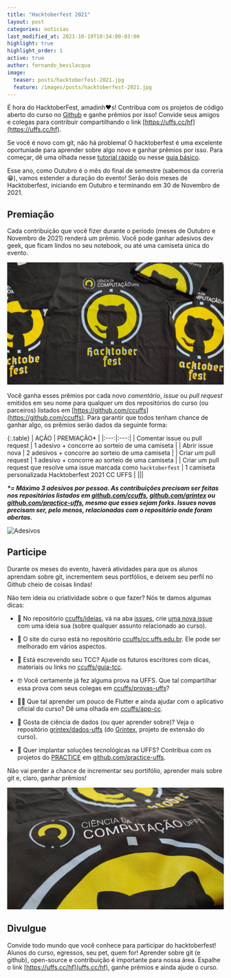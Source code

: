 ```yaml
---
title: "Hacktoberfest 2021"
layout: post
categories: noticias
last_modified_at: 2021-10-19T10:34:00-03:00
highlight: true
highlight_order: 1
active: true
author: fernando_bevilacqua
image:
  teaser: posts/hacktoberfest-2021.jpg
  feature: /images/posts/hacktoberfest-2021.jpg
---
```


É hora do HacktoberFest, amadinh❤️s! Contribua com os projetos de código aberto do curso no [Github](https://github.com) e ganhe prêmios por isso! Convide seus amigos e colegas para contribuir compartilhando o link [https://uffs.cc/hf](https://uffs.cc/hf).

Se você é novo com git, não há problema! O hacktoberfest é uma excelente oportuniade para aprender sobre algo novo e ganhar prêmios por isso. Para começar, dê uma olhada nesse [tutorial rápido](docs/tutorial-git-basico.md) ou nesse [guia básico](https://github.com/mateusKoppe/git-guia-basico).

Esse ano, como Outubro é o mês do final de semestre (sabemos da correria 😁), vamos estender a duração do evento! Serão dois meses de Hacktoberfest, iniciando em Outubro e terminando em 30 de Novembro de 2021.

## Premiação

Cada contribuição que você fizer durante o período (meses de Outubro e Novembro de 2021) renderá um prêmio. Você pode ganhar adesivos dev geek, que ficam lindos no seu notebook, ou até uma camiseta única do evento.

![Camisetas](/images/posts/camiseta-hf2021.jpg)

Você ganha esses prêmios por cada novo _comentário_, _issue_ ou _pull request_ emitidos em seu nome para qualquer um dos repositórios do curso (ou parceiros) listados em [https://github.com/ccuffs](https://github.com/ccuffs). Para  garantir  que  todos  tenham  chance  de  ganhar  algo,  os  prêmios  serão  dados da seguinte forma: 

{:.table}
| AÇÃO  | PREMIAÇÃO* |
|:---:|:---:|
| Comentar issue ou pull request | 1 adesivo + concorre ao sorteio de uma camiseta |
| Abrir issue nova  | 2 adesivos + concorre ao sorteio de uma camiseta |
| Criar um pull request  | 1 adesivo + concorre ao sorteio de uma camiseta |
| Criar um pull request que resolve uma issue marcada como `hacktoberfest` | 1 camiseta personalizada Hacktoberfest 2021 CC UFFS |
|||

___*= Máximo 3 adesivos por pessoa. As contribuições precisam ser feitas nos repositórios listados em [github.com/ccuffs](https://github.com/ccuffs), [github.com/grintex](https://github.com/grintex) ou [github.com/practice-uffs](https://github.com/practice-uffs), mesmo que esses sejam forks. Issues novas precisam ser, pelo menos, relacionadas com o repositório onde foram abertas.___


![Adesivos](/images/posts/stickers.png)

## Participe

Durante os meses do evento, haverá atividades para que os alunos aprendam sobre git, incrementem seus portfólios, e deixem seu perﬁl no Github cheio de coisas lindas! 

Não tem ideia ou criatividade sobre o que fazer? Nós te damos algumas dicas:

* 🥳 No repositório [ccuffs/ideias](http://github.com/ccuffs/ideias), vá na aba [issues](https://github.com/ccuffs/ideias/issues), crie [uma nova issue](https://github.com/ccuffs/ideias/issues/new) com uma ideia sua (sobre qualquer assunto relacionado ao curso).

* 🚀 O site do curso está no repositório [ccuffs/cc.uffs.edu.br](http://github.com/ccuffs/cc.uffs.edu.br). Ele pode ser melhorado em vários aspectos. 

* 📝 Está escrevendo seu TCC? Ajude os futuros escritores com dicas, materiais ou links no [ccuffs/guia-tcc](https://github.com/ccuffs/guia-tcc). 

* 🤓 Você certamente já fez alguma prova na UFFS. Que tal compartilhar essa prova com seus colegas em [ccuffs/provas-uffs](http://github.com/ccuffs/provas-uffs)? 

* 👩‍💻 Que tal aprender um pouco de Flutter e ainda ajudar com o aplicativo oficial do curso? Dê uma olhada em [ccuffs/app-cc](https://github.com/ccuffs/app-cc/). 

* 🎲 Gosta de ciência de dados (ou quer aprender sobre)? Veja o repositório [grintex/dados-uffs](https://github.com/grintex/dados-uffs) (do [Grintex](https://grintex.uffs.cc), projeto de extensão do curso). 

* 🤘 Quer implantar soluções tecnológicas na UFFS?  Contribua com os projetos do [PRACTICE](https://practice.uffs.edu.br) em [github.com/practice-uffs](https://github.com/practice-uffs).

Não vai perder a chance de incrementar seu portifólio, aprender mais sobre git e, claro, ganhar prêmios!

![Camisetas](/images/posts/camisetas-hf2021.jpg)

## Divulgue

Convide todo mundo que você conhece para participar do hacktoberfest! Alunos do curso, egressos, seu pet, quem for! Aprender sobre git (e github), open-source e contribuição é importante para nossa área. Espalhe o link [https://uffs.cc/hf](uffs.cc/hf), ganhe prêmios e ainda ajude o curso.
